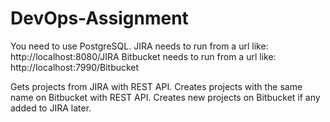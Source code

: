 # DevOps-Assignment
You need to use PostgreSQL.
JIRA needs to run from a url like: http://localhost:8080/JIRA
Bitbucket needs to run from a url like: http://localhost:7990/Bitbucket

Gets projects from JIRA with REST API.
Creates projects with the same name on Bitbucket with REST API.
Creates new projects on Bitbucket if any added to JIRA later.
